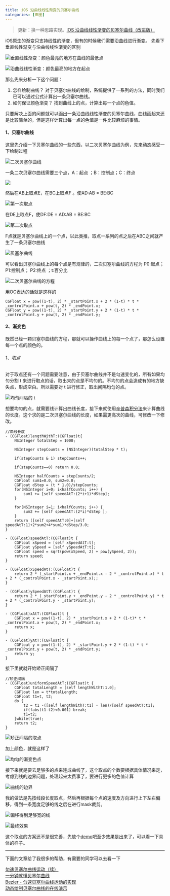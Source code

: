 ```yaml
---
title: iOS 沿曲线线性渐变的贝塞尔曲线
categories: [画图]
---
```


> 更新：换一种思路实现。[iOS 沿曲线线性渐变的贝塞尔曲线（改进版）](http://www.jianshu.com/p/9475d98eccd5)

iOS原生的渐变只支持线性的渐变，但有的时候我们需要沿曲线进行渐变。
先看下垂直线性渐变与沿曲线线性渐变的区别

![垂直线性渐变：颜色最亮的地方在曲线的最低点](http://upload-images.jianshu.io/upload_images/1681985-f5bea9e1d9f408f1.png?imageMogr2/auto-orient/strip%7CimageView2/2/w/500)

![沿曲线线性渐变：颜色最亮的地方在起点](http://upload-images.jianshu.io/upload_images/1681985-ba5176d179f77972.png?imageMogr2/auto-orient/strip%7CimageView2/2/w/500)

那么先来分析一下这个问题：
1. 怎样绘制曲线？
对于贝塞尔曲线的绘制，系统提供了一系列的方法，同时我们已可以通过公式计算出一条贝塞尔曲线。
2. 如何保证颜色渐变？
找到曲线上的点，计算出每一个点的色值。

只要解决上面的问题就可以画出一条沿曲线线性渐变的贝塞尔曲线，曲线画起来还是比较简单的，但是这样计算出每一点的色值是一件比较麻烦的事情。

#### 1、贝塞尔曲线
这里先介绍一下贝塞尔曲线的一些东西，以二次贝塞尔曲线为例，先来动态感受一下绘制过程

![二次贝塞尔曲线](http://upload-images.jianshu.io/upload_images/1681985-ccdeca82b531935b.gif?imageMogr2/auto-orient/strip)

一条二次贝塞尔曲线需要三个点，A：起点  ；B：控制点；C：终点

![](http://upload-images.jianshu.io/upload_images/1681985-99b2322cd565b4c7.png?imageMogr2/auto-orient/strip%7CimageView2/2/w/520)

然后在AB上取点E，在BC上取点F 。使AD:AB = BE:BC

![第一次取点](http://upload-images.jianshu.io/upload_images/1681985-b7817ce6361f8792.png?imageMogr2/auto-orient/strip%7CimageView2/2/w/520)

在DE上取点F，使DF:DE = AD:AB = BE:BC

![第二次取点](http://upload-images.jianshu.io/upload_images/1681985-9bbc8768a9703891.png?imageMogr2/auto-orient/strip%7CimageView2/2/w/520)

F点就是贝塞尔曲线上的一个点，以此类推，取点一系列的点之后在ABC之间就产生了一条贝塞尔曲线

![贝塞尔曲线](http://upload-images.jianshu.io/upload_images/1681985-205360f03149489d.png?imageMogr2/auto-orient/strip%7CimageView2/2/w/520)

可以看出贝塞尔曲线上的每个点是有规律的，二次贝塞尔曲线的方程为
P0:起点；P1:控制点； P2:终点 ；t:百分比

![二次贝塞尔曲线的方程](http://upload-images.jianshu.io/upload_images/1681985-7ca7bcf2f8f69db2.png?imageMogr2/auto-orient/strip%7CimageView2/2/w/1240)

用OC表达的话就是这样的

```objective_c
CGFloat x = pow((1-t), 2) * _startPoint.x + 2 * (1-t) * t * _controlPoint.x + pow(t, 2) * _endPoint.x;
CGFloat y = pow((1-t), 2) * _startPoint.y + 2 * (1-t) * t * _controlPoint.y + pow(t, 2) * _endPoint.y;
```

#### 2、渐变色
既然已经一颗贝塞尔曲线的方程，那就可以操作曲线上的每一个点了，那怎么设置每一个点的颜色的。

###### 1、取点
对于取点还有一个问题需要注意，由于贝塞尔曲线并不是匀速变化的，所有如果均匀分割 t 来进行取点的话，取出来的点是不均匀的。不均匀的点会造成有的地方缺失点，形成空白。所以需要对 t 进行修正，取出间隔均匀的点。

![均匀间隔的 t ](http://upload-images.jianshu.io/upload_images/1681985-c44f1330c9988e71.png?imageMogr2/auto-orient/strip%7CimageView2/2/w/520)

想要均匀的点，就需要线计算出曲线长度，接下来就使用[辛普森积分法](http://en.wikipedia.org/wiki/Simpson's_rule)来计算曲线的长度。这个求的是二次贝塞尔曲线的长度，如果需更高次的曲线，可修改一下修改。

```objective_c
//曲线长度
- (CGFloat)lengthWithT:(CGFloat)t{
    NSInteger totalStep = 1000;
    
    NSInteger stepCounts = (NSInteger)(totalStep * t);
    
    if(stepCounts & 1) stepCounts++;
    
    if(stepCounts==0) return 0.0;
    
    NSInteger halfCounts = stepCounts/2;
    CGFloat sum1=0.0, sum2=0.0;
    CGFloat dStep = (t * 1.0)/stepCounts;
    for(NSInteger i=0; i<halfCounts; i++) {
        sum1 += [self speedAtT:(2*i+1)*dStep];
    }
    
    for(NSInteger i=1; i<halfCounts; i++) {
        sum2 += [self speedAtT:(2*i)*dStep ];
    }
    return ([self speedAtT:0]+[self speedAtT:1]+2*sum2+4*sum1)*dStep/3.0;
}

- (CGFloat)speedAtT:(CGFloat)t {
    CGFloat xSpeed = [self xSpeedAtT:t];
    CGFloat ySpeed = [self ySpeedAtT:t];
    CGFloat speed = sqrt(pow(xSpeed, 2) + pow(ySpeed, 2));
    return speed;
}

- (CGFloat)xSpeedAtT:(CGFloat)t {
    return 2 * (_startPoint.x + _endPoint.x - 2 * _controlPoint.x) * t + 2 * (_controlPoint.x - _startPoint.x);;
}

- (CGFloat)ySpeedAtT:(CGFloat)t {
    return 2 * (_startPoint.y + _endPoint.y - 2 * _controlPoint.y) * t + 2 * (_controlPoint.y - _startPoint.y);
}

- (CGFloat)xAtT:(CGFloat)t {
    CGFloat x = pow((1-t), 2) * _startPoint.x + 2 * (1-t)* t * _controlPoint.x + pow(t, 2) * _endPoint.x;
    return x;
}

- (CGFloat)yAtT:(CGFloat)t {
    CGFloat y = pow((1-t), 2) * _startPoint.y + 2 * (1-t) * t * _controlPoint.y + pow(t, 2) * _endPoint.y;
    return y;
}
```

接下里就就开始矫正间隔了

```objective_c
//矫正间隔
- (CGFloat)uniformSpeedAtT:(CGFloat)t {
    CGFloat totalLength = [self lengthWithT:1.0];
    CGFloat len = t*totalLength;
    CGFloat t1=t, t2;
    do {
        t2 = t1 -([self lengthWithT:t1] - len)/[self speedAtT:t1];
        if(fabs(t1-t2)<0.001) break;
        t1=t2;
    }while(true);
    return t2;
}
```

![矫正间隔的取点](http://upload-images.jianshu.io/upload_images/1681985-f7fc2ca282ca4dcf.png?imageMogr2/auto-orient/strip%7CimageView2/2/w/520)

加上颜色，就是这样了

![均匀的渐变色点](http://upload-images.jianshu.io/upload_images/1681985-b8dd24f6ba9eb05a.png?imageMogr2/auto-orient/strip%7CimageView2/2/w/520)


接下来就是要去足够多的点来连成曲线了，这个取点的个数要根据具体情况来定，
考虑到线的边界问题，处理起来太费事了，要进行更多的色值计算

![曲线的边界](http://upload-images.jianshu.io/upload_images/1681985-aa32e0c761020036.png?imageMogr2/auto-orient/strip%7CimageView2/2/w/1240)

我的做法是先按线段长度取点，然后再根据每个点的速度及方向进行上下左右偏移，得到一条宽度足够的线之后在进行mask裁剪。


![偏移得到足够宽的线](http://upload-images.jianshu.io/upload_images/1681985-0d116449a096c86b.png?imageMogr2/auto-orient/strip%7CimageView2/2/w/520)

![最终效果](http://upload-images.jianshu.io/upload_images/1681985-926b826a1ad02d08.png?imageMogr2/auto-orient/strip%7CimageView2/2/w/520)


这个取点的方案还不是很完善，先放个[demo](https://github.com/DullDevil/GradientBezierLine)吧至少效果是出来了，可以看一下具体的样子。

---


下面的文章给了我很多的帮助，有需要的同学可以去看一下  

[匀速贝塞尔曲线运动（续）](http://blog.csdn.net/kongbu0622/article/details/10124065)  
[一分钟就懂贝塞尔曲线](http://blog.csdn.net/lggisking/article/details/51790963)  
[Bezier - 匀速贝塞尔曲线运动的实现](http://www.cnblogs.com/didi/archive/2009/09/09/1563435.html)  
[动态绘制贝塞尔曲线的在线演示](http://myst729.github.io/bezier-curve)
